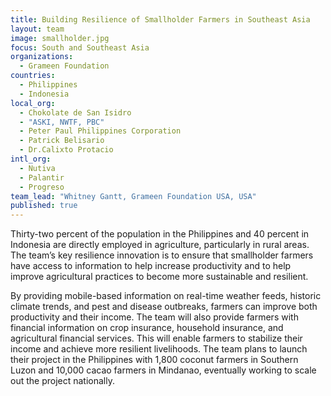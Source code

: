 ```yaml
---
title: Building Resilience of Smallholder Farmers in Southeast Asia
layout: team
image: smallholder.jpg
focus: South and Southeast Asia
organizations: 
  - Grameen Foundation
countries: 
  - Philippines
  - Indonesia
local_org: 
  - Chokolate de San Isidro
  - "ASKI, NWTF, PBC"
  - Peter Paul Philippines Corporation
  - Patrick Belisario
  - Dr.Calixto Protacio
intl_org: 
  - Nutiva
  - Palantir
  - Progreso
team_lead: "Whitney Gantt, Grameen Foundation USA, USA"
published: true
---
```


Thirty-two percent of the population in the Philippines and 40 percent in Indonesia are directly employed in agriculture, particularly in rural areas. The team’s key resilience innovation is to ensure that smallholder farmers have access to information to help increase productivity and to help improve agricultural practices to become more sustainable and resilient.

By providing mobile-based information on real-time weather feeds, historic climate trends, and pest and disease outbreaks, farmers can improve both productivity and their income. The team will also provide farmers with financial information on crop insurance, household insurance, and agricultural financial services. This will enable farmers to stabilize their income and achieve more resilient livelihoods.  The team plans to launch their project in the Philippines with 1,800 coconut farmers in Southern Luzon and 10,000 cacao farmers in Mindanao, eventually working to scale out the project nationally.